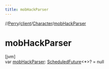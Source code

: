 ```yaml
---
title: mobHackParser
---
```

//[Perry](../../../index.html)/[client](../index.html)/[Character](index.html)/[mobHackParser](mob-hack-parser.html)



# mobHackParser



[jvm]\
var [mobHackParser](mob-hack-parser.html): [ScheduledFuture](https://docs.oracle.com/javase/8/docs/api/java/util/concurrent/ScheduledFuture.html)&lt;*&gt;? = null




